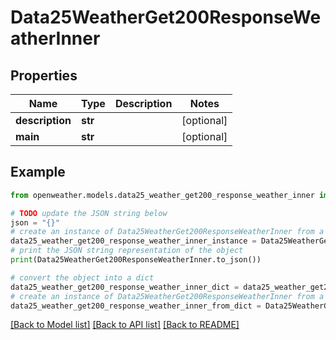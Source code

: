 # Data25WeatherGet200ResponseWeatherInner


## Properties

Name | Type | Description | Notes
------------ | ------------- | ------------- | -------------
**description** | **str** |  | [optional] 
**main** | **str** |  | [optional] 

## Example

```python
from openweather.models.data25_weather_get200_response_weather_inner import Data25WeatherGet200ResponseWeatherInner

# TODO update the JSON string below
json = "{}"
# create an instance of Data25WeatherGet200ResponseWeatherInner from a JSON string
data25_weather_get200_response_weather_inner_instance = Data25WeatherGet200ResponseWeatherInner.from_json(json)
# print the JSON string representation of the object
print(Data25WeatherGet200ResponseWeatherInner.to_json())

# convert the object into a dict
data25_weather_get200_response_weather_inner_dict = data25_weather_get200_response_weather_inner_instance.to_dict()
# create an instance of Data25WeatherGet200ResponseWeatherInner from a dict
data25_weather_get200_response_weather_inner_from_dict = Data25WeatherGet200ResponseWeatherInner.from_dict(data25_weather_get200_response_weather_inner_dict)
```
[[Back to Model list]](../README.md#documentation-for-models) [[Back to API list]](../README.md#documentation-for-api-endpoints) [[Back to README]](../README.md)


